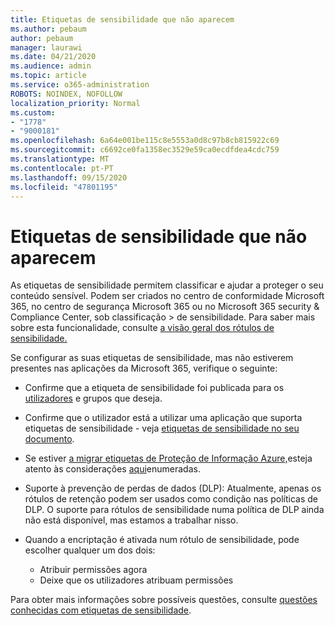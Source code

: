 ```yaml
---
title: Etiquetas de sensibilidade que não aparecem
ms.author: pebaum
author: pebaum
manager: laurawi
ms.date: 04/21/2020
ms.audience: admin
ms.topic: article
ms.service: o365-administration
ROBOTS: NOINDEX, NOFOLLOW
localization_priority: Normal
ms.custom:
- "1778"
- "9000181"
ms.openlocfilehash: 6a64e001be115c8e5553a0d8c97b8cb815922c69
ms.sourcegitcommit: c6692ce0fa1358ec3529e59ca0ecdfdea4cdc759
ms.translationtype: MT
ms.contentlocale: pt-PT
ms.lasthandoff: 09/15/2020
ms.locfileid: "47801195"
---
```

# <a name="sensitivity-labels-not-appearing"></a>Etiquetas de sensibilidade que não aparecem

As etiquetas de sensibilidade permitem classificar e ajudar a proteger o seu conteúdo sensível. Podem ser criados no centro de conformidade Microsoft 365, no centro de segurança Microsoft 365 ou no Microsoft 365 security & Compliance Center, sob classificação > de sensibilidade. Para saber mais sobre esta funcionalidade, consulte [a visão geral dos rótulos de sensibilidade.](https://docs.microsoft.com/microsoft-365/compliance/sensitivity-labels)

Se configurar as suas etiquetas de sensibilidade, mas não estiverem presentes nas aplicações da Microsoft 365, verifique o seguinte:

- Confirme que a etiqueta de sensibilidade foi publicada para os [utilizadores](https://docs.microsoft.com/microsoft-365/compliance/sensitivity-labels#what-label-policies-can-do) e grupos que deseja.

- Confirme que o utilizador está a utilizar uma aplicação que suporta etiquetas de sensibilidade - veja [etiquetas de sensibilidade no seu documento](https://support.office.com/article/apply-sensitivity-labels-to-your-documents-and-email-within-office-2f96e7cd-d5a4-403b-8bd7-4cc636bae0f9?#bkmk_whereavailable).

- Se estiver [a migrar etiquetas de Proteção de Informação Azure,](https://docs.microsoft.com/azure/information-protection/configure-policy-migrate-labels)esteja atento às considerações [aqui](https://docs.microsoft.com/azure/information-protection/configure-policy-migrate-labels#considerations-for-unified-labels)enumeradas.

- Suporte à prevenção de perdas de dados (DLP): Atualmente, apenas os rótulos de retenção podem ser usados como condição nas políticas de DLP.  O suporte para rótulos de sensibilidade numa política de DLP ainda não está disponível, mas estamos a trabalhar nisso.

- Quando a encriptação é ativada num rótulo de sensibilidade, pode escolher qualquer um dos dois:
    - Atribuir permissões agora
    - Deixe que os utilizadores atribuam permissões


Para obter mais informações sobre possíveis questões, consulte [questões conhecidas com etiquetas de sensibilidade](https://support.office.com/article/known-issues-with-sensitivity-labels-in-office-b169d687-2bbd-4e21-a440-7da1b2743edc).